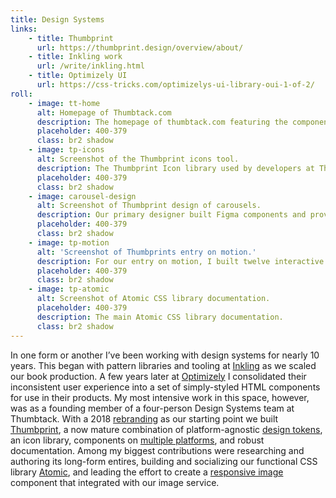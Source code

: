 ```yaml
---
title: Design Systems
links:
    - title: Thumbprint
      url: https://thumbprint.design/overview/about/
    - title: Inkling work
      url: /write/inkling.html
    - title: Optimizely UI
      url: https://css-tricks.com/optimizelys-ui-library-oui-1-of-2/
roll:
    - image: tt-home
      alt: Homepage of Thumbtack.com
      description: The homepage of thumbtack.com featuring the components, icons, and Atomic CSS library of the Thumbprint design system.
      placeholder: 400-379
      class: br2 shadow
    - image: tp-icons
      alt: Screenshot of the Thumbprint icons tool.
      description: The Thumbprint Icon library used by developers at Thumbtack. I redesigned and rebuilt the UI to improve the experience of finding icons.
      placeholder: 400-379
      class: br2 shadow
    - image: carousel-design
      alt: Screenshot of Thumbprint design of carousels.
      description: Our primary designer built Figma components and provided definition around all aspects of our UI. In this case, how cards are displayed in carousels.
      placeholder: 400-379
      class: br2 shadow
    - image: tp-motion
      alt: 'Screenshot of Thumbprints entry on motion.'
      description: For our entry on motion, I built twelve interactive React examples to demonstrate the type and speed of animations we want to encourage.
      placeholder: 400-379
      class: br2 shadow
    - image: tp-atomic
      alt: Screenshot of Atomic CSS library documentation.
      placeholder: 400-379
      description: The main Atomic CSS library documentation.
      class: br2 shadow
---
```


In one form or another I’ve been working with design systems for nearly 10 years. This began with pattern libraries and tooling at [Inkling](write/inkling.html) as we scaled our book production. A few years later at [Optimizely](https://css-tricks.com/optimizelys-ui-library-oui-1-of-2/) I consolidated their inconsistent user experience into a set of simply-styled HTML components for use in their products. My most intensive work in this space, however, was as a founding member of a four-person Design Systems team at Thumbtack. With a 2018 [rebranding](https://thumbtack.com/brand/) as our starting point we built [Thumbprint](https://thumbprint.design), a now mature combination of platform-agnostic [design tokens](https://thumbprint.design/tokens/scss/), an icon library, components on [multiple platforms](https://thumbprint.design/components/overview/), and robust documentation. Among my biggest contributions were researching and authoring its long-form entires, building and socializing our functional CSS library [Atomic](/write/functional-css.html), and leading the effort to create a [responsive image](https://developer.mozilla.org/en-US/docs/Learn/HTML/Multimedia_and_embedding/Responsive_images) component that integrated with our image service.
